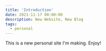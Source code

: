 ```yaml
---
title: 'Introduction'
date: 2021-11-17 00:00:00
description: New Website, New Blog
tags:
  - personal
---
```


This is a new personal site I'm making.  Enjoy!